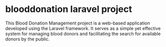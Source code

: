# blooddonation laravel project

This Blood Donation Management project is a web-based application developed using the Laravel framework. It serves as a simple yet effective system for managing blood donors and facilitating the search for available donors by the public.
